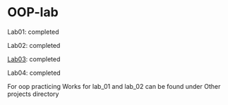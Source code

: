 # OOP-lab
Lab01: completed

Lab02: completed

[Lab03](/HanselGray/OOP-lab/tree/release/Lab003): completed

Lab04: completed 

For oop practicing
Works for lab_01 and lab_02 can be found under Other projects directory
